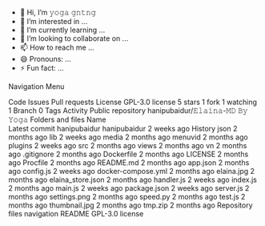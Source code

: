 - 👋 Hi, I’m 𝚢𝚘𝚐𝚊 𝚐𝚗𝚝𝚗𝚐
- 👀 I’m interested in ...
- 🌱 I’m currently learning ...
- 💞️ I’m looking to collaborate on ...
- 📫 How to reach me ...
- 😄 Pronouns: ...
- ⚡ Fun fact: ...

<!---
62895370016794/62895370016794 is a ✨ special ✨ repository because its `README.md` (this file) appears on your GitHub profile.
You can click the Preview link to take a look at your changes.
--->
Navigation Menu

Code
Issues
Pull requests
License
 GPL-3.0 license
 5 stars
 1 fork
 1 watching
 1 Branch
 0 Tags
 Activity
Public repository
hanipubaidur/𝙴𝚕𝚊𝚒𝚗𝚊-𝙼𝙳 𝙱𝚢 𝚈𝚘𝚐𝚊
Folders and files
Name	
Latest commit
hanipubaidur
hanipubaidur
2 weeks ago
History
json
2 months ago
lib
2 weeks ago
media
2 months ago
menuvid
2 months ago
plugins
2 weeks ago
src
2 months ago
views
2 months ago
vn
2 months ago
.gitignore
2 months ago
Dockerfile
2 months ago
LICENSE
2 months ago
Procfile
2 months ago
README.md
2 months ago
app.json
2 months ago
config.js
2 weeks ago
docker-compose.yml
2 months ago
elaina.jpg
2 months ago
elaina_store.json
2 months ago
handler.js
2 weeks ago
index.js
2 months ago
main.js
2 weeks ago
package.json
2 weeks ago
server.js
2 months ago
settings.png
2 months ago
speed.py
2 months ago
test.js
2 months ago
thumbnail.jpg
2 months ago
tmp.zip
2 months ago
Repository files navigation
README
GPL-3.0 license

